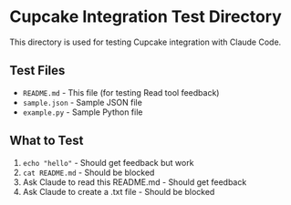 # Cupcake Integration Test Directory

This directory is used for testing Cupcake integration with Claude Code.

## Test Files

- `README.md` - This file (for testing Read tool feedback)
- `sample.json` - Sample JSON file 
- `example.py` - Sample Python file

## What to Test

1. `echo "hello"` - Should get feedback but work
2. `cat README.md` - Should be blocked
3. Ask Claude to read this README.md - Should get feedback
4. Ask Claude to create a .txt file - Should be blocked
